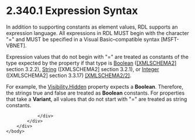 <html dir="LTR" xmlns:mshelp="http://msdn.microsoft.com/mshelp" xmlns:ddue="http://ddue.schemas.microsoft.com/authoring/2003/5" xmlns:xlink="http://www.w3.org/1999/xlink" xmlns:tool="http://www.microsoft.com/tooltip">
    <head>
        <meta http-equiv="Content-Type" content="text/html; CHARSET=utf-8"></meta>
        <meta name="save" content="history"></meta>
        <title>2.340.1 Expression Syntax</title>
        <xml>
            <mshelp:toctitle title="2.340.1 Expression Syntax"></mshelp:toctitle>
            <mshelp:rltitle title="[MS-RDL]: Expression Syntax"></mshelp:rltitle>
            <mshelp:keyword index="A" term="de2a92b8-3861-48fb-873a-8b736509bd23"></mshelp:keyword>
            <mshelp:attr name="DCSext.ContentType" value="open specification"></mshelp:attr>
            <mshelp:attr name="AssetID" value="de2a92b8-3861-48fb-873a-8b736509bd23"></mshelp:attr>
            <mshelp:attr name="TopicType" value="kbRef"></mshelp:attr>
            <mshelp:attr name="DCSext.Title" value="[MS-RDL]: Expression Syntax" />
        </xml>
    </head>
    <body>
        <div id="header">
            <h1 class="heading">2.340.1 Expression Syntax</h1>
        </div>
        <div id="mainSection">
            <div id="mainBody">
                <div id="allHistory" class="saveHistory"></div>
                <div id="sectionSection0" class="section" name="collapseableSection">
                    

<p>In addition to supporting constants as element values, RDL
supports an expression language. All expressions in RDL MUST begin with the
character &quot;=&quot; and MUST be specified in a Visual Basic–compatible
syntax [MSFT-VBNET].</p>

<p>Expression values that do not begin with &quot;=&quot; are
treated as constants of the type expected by the property if that type is <a href="4802fa14-3619-43fa-9898-3acab160a24c.htm">Boolean</a> (<a href="https://go.microsoft.com/fwlink/?LinkId=90610">[XMLSCHEMA2]</a> section
3.2.2), <a href="1ed81ef3-a683-45e3-aaad-bd2bbe71bc3d.htm">String</a>
([XMLSCHEMA2] section 3.2.1), or <a href="176fbb59-c3e2-430c-b1bb-37fd15df813e.htm">Integer</a> ([XMLSCHEMA2]
section 3.3.17) <a href="https://go.microsoft.com/fwlink/?LinkId=90609">[XMLSCHEMA2/2]</a>.
</p>

<p>For example, the <a href="7b643798-b8f4-4f1d-8f77-7e3626e58270.htm">Visibility.Hidden</a> property
expects a <b>Boolean</b>. Therefore, the strings true and false are treated as <b>Boolean</b>
constants. For properties that take a <b>Variant</b>, all values that do not
start with &quot;=&quot; are treated as string constants.</p>


                </div>
            </div>
        </div>
    </body>
</html>